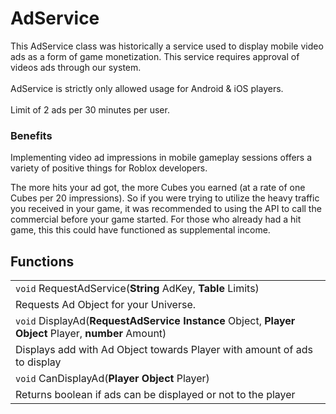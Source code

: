 # AdService

This AdService class was historically a service used to display mobile video ads as a form of game monetization. This service requires approval of videos ads through our system.\
\
AdService is strictly only allowed usage for Android & iOS players.\
\
Limit of 2 ads per 30 minutes per user.

### Benefits <a href="#benefits" id="benefits"></a>

Implementing video ad impressions in mobile gameplay sessions offers a variety of positive things for Roblox developers.

The more hits your ad got, the more Cubes you earned (at a rate of one Cubes per 20 impressions). So if you were trying to utilize the heavy traffic you received in your game, it was recommended to using the API to call the commercial before your game started. For those who already had a hit game, this this could have functioned as supplemental income.

## Functions

|                                                                                                     |
| --------------------------------------------------------------------------------------------------- |
| `void` RequestAdService(**String** AdKey, **Table** Limits)                                         |
| Requests Ad Object for your Universe.                                                               |
| `void` DisplayAd(**RequestAdService Instance** Object, **Player Object** Player, **number** Amount) |
| Displays add with Ad Object towards Player with amount of ads to display                            |
| `void` CanDisplayAd(**Player Object** Player)                                                       |
| Returns boolean if ads can be displayed or not to the player                                        |
